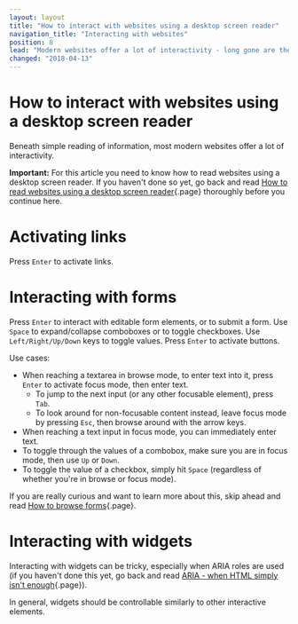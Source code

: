```yaml
---
layout: layout
title: "How to interact with websites using a desktop screen reader"
navigation_title: "Interacting with websites"
position: 8
lead: "Modern websites offer a lot of interactivity - long gone are the times of static pages. Complex interactions can become quite a challenge using a screen reader, but if done properly, there are no limits."
changed: "2018-04-13"
---
```


# How to interact with websites using a desktop screen reader

Beneath simple reading of information, most modern websites offer a lot of interactivity.

**Important:** For this article you need to know how to read websites using a desktop screen reader. If you haven't done so yet, go back and read [How to read websites using a desktop screen reader](/knowledge/desktop-screen-readers/reading-websites){.page} thoroughly before you continue here.

# Activating links

Press `Enter` to activate links.

# Interacting with forms

Press `Enter` to interact with editable form elements, or to submit a form. Use `Space` to expand/collapse comboboxes or to toggle checkboxes. Use `Left/Right/Up/Down` keys to toggle values. Press `Enter` to activate buttons.

Use cases:

- When reaching a textarea in browse mode, to enter text into it, press `Enter` to activate focus mode, then enter text.
    - To jump to the next input (or any other focusable element), press `Tab`.
    - To look around for non-focusable content instead, leave focus mode by pressing `Esc`, then browse around with the arrow keys.
- When reaching a text input in focus mode, you can immediately enter text.
- To toggle through the values of a combobox, make sure you are in focus mode, then use `Up` or `Down`.
- To toggle the value of a checkbox, simply hit `Space` (regardless of whether you're in browse or focus mode).

If you are really curious and want to learn more about this, skip ahead and read [How to browse forms](/examples/forms/how-to-browse-forms){.page}.

# Interacting with widgets

Interacting with widgets can be tricky, especially when ARIA roles are used (if you haven't done this yet, go back and read [ARIA - when HTML simply isn't enough](/knowledge/aria){.page}).

In general, widgets should be controllable similarly to other interactive elements.